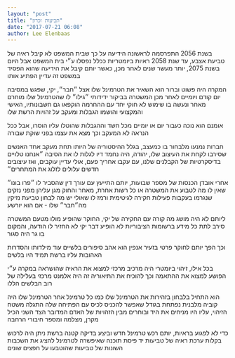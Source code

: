 ```yaml
---
layout: "post"
title: "תביעות זכרון"
date: "2017-07-21 06:08"
author: Lee Elenbaas
---
```


בשנת 2056 התפרסמה לראשונה הידיעה על כך שבית המשפט לא קיבל ראיה של טביעת אצבע,
עד שנת 2058 ראיות ביומטריות ככלל נפסלו ע״י בית המשפט
אבל היום בשנת 2075, יותר מעשר שנים לאחר מכן, כאשר יותם קיבל את הידיעה שהוא הפסיד במשפט
זה עדיין הפתיע אותו

המקרה היה פשוט וברור
הוא השאיר את הטרמינל שלו אצל ״חבר״, יקי, שפגש במסיבה יום קודם
ויומיים לאחר מכן המשטרה בביקור ידידותי ״גילו״ לו שהטרמינל שלו מוחרם מאחר ונעשה בו שימוש לא חוקי
יחד עם ההחרמה הוקפאו גם חשבונותיו, האישי והמקצועי
והושמו הגבלות ומעקב על זהויות הרשת שלו

אומנם הוא נוכה כעבור יום או יומיים מכל חשד
וההגבלות שהוטלו עליו הוסרו, אבל ככל הנראה לא המעקב
וכך מצא את עצמו בפני שוקת שבורה

חברות נמנעו מלבחור בו כמעצב, בגלל ההיסטוריה של היותו תחת מעקב
אחד האנשים שסירבו לקחת את העיצוב שלו, יהודה, היה נחמד דיו לגלות לו את הסיבה
״אנחנו טלויים בדיסקרטיות של הקבלנים שלנו, עם עקבו אחריך פעם, אולי עדיין עוקבים, ואז עיצובים חדשים עלולים לזלוג את המתחרים״

אחרי אובדן הכנסות של מספר שבועות, יותם התייעץ עם עורך דין
שהסביר לו ״פרו בונו״
שאין לו מה לטבוע את המשטרה או כל רשות אחרת, מאחר והחוק מגן עליהן מפני נזקים שנגרמו בעקבות פעילות חקירה לגיטימית
ורמז לו שאולי יש מה לבחון טביעת נזיקין מה״חבר״ שלו - אם הוא יורשע

ליותם לא היה מושג
מה קורה עם החקירה של יקי, החוקר שהופיע מולו מטעם המשטרה סירב לתת כל מידע
ברשומות הציבוריות לא הופיע דבר
יקי לא החזיר לו הודעה,
והמקום בו גר היה סגור

וכך הפך יותם לחוקר פרטי בזעיר אנפין
הוא אהב סיפורים בלשיים עוד מילדותו
והסדרות האהובות עליו ברשת תמיד היו בלשים

בכל אילו, זיהוי ביומטרי היה מרכיב מרכזי
למצוא את הראיה שהושראה במקרה ע״י הפושע
למצוא את ההתאמה
וכך להוכיח את התיאוריה
זה היה אלמנט מרכזי בעלילה של רוב הבלשים הללו

הוא התחיל בלבחון בזהירות את הטרמינל שלו
כמו כל טרמינל אחר
הטרמינל שלו היה קוביה מלבנית נפתחת
בגודל שאפשר להכניס לכיס
עם הפתיחה שלה התגלה משטח הזיהוי,
עליו היו מניחים את היד
ובוחרים מבין הזהויות של האדם המדובר
הצד השני הכיל מקרן, מצלמה ומספר חיבורי הרחבה

כדי לא לפגוע בראיות, יותם רכש טרמינל חדש
וביצע בדיקה קטנה ברשת
ניתן היה לרכוש בקלות ערכת ראיה של טביעות יד
פיסת תוכנה שאיפשרה לטרמינל להציג את השכבות השונות של טביעות שהוטבעו על חפצים שונים
